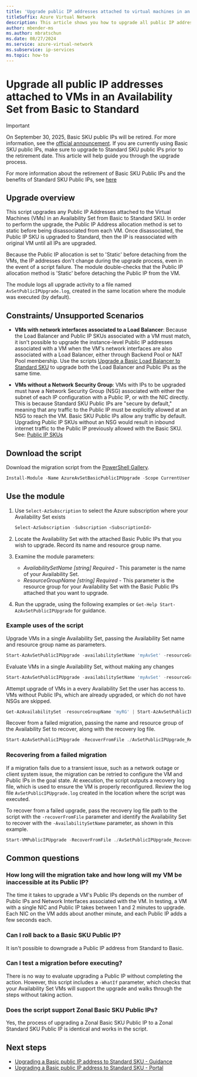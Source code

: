 ```yaml
---
title: 'Upgrade public IP addresses attached to virtual machines in an Availability Set from Basic to Standard'
titleSuffix: Azure Virtual Network
description: This article shows you how to upgrade all public IP address attached to a VMs in an Availability Set to a standard public IP address
author: mbender-ms
ms.author: mbratschun
ms.date: 08/27/2024
ms.service: azure-virtual-network
ms.subservice: ip-services
ms.topic: how-to
---
```


# Upgrade all public IP addresses attached to VMs in an Availability Set from Basic to Standard

>[!Important]
>On September 30, 2025, Basic SKU public IPs will be retired. For more information, see the [official announcement](https://azure.microsoft.com/updates/upgrade-to-standard-sku-public-ip-addresses-in-azure-by-30-september-2025-basic-sku-will-be-retired/). If you are currently using Basic SKU public IPs, make sure to upgrade to Standard SKU public IPs prior to the retirement date. This article will help guide you through the upgrade process.

For more information about the retirement of Basic SKU Public IPs and the benefits of Standard SKU Public IPs, see [here](public-ip-basic-upgrade-guidance.md)

## Upgrade overview

This script upgrades any Public IP Addresses attached to the Virtual Machines (VMs) in an Availability Set from Basic to Standard SKU. In order to perform the upgrade, the Public IP Address allocation method is set to static before being disassociated from each VM. Once disassociated, the Public IP SKU is upgraded to Standard, then the IP is reassociated with original VM until all IPs are upgraded.

Because the Public IP allocation is set to 'Static' before detaching from the VMs, the IP addresses don't change during the upgrade process, even in the event of a script failure. The module double-checks that the Public IP allocation method is 'Static' before detaching the Public IP from the VM. 

The module logs all upgrade activity to a file named `AvSetPublicIPUpgrade.log`, created in the same location where the module was executed (by default). 

## Constraints/ Unsupported Scenarios

* **VMs with network interfaces associated to a Load Balancer**: Because the Load Balancer and Public IP SKUs associated with a VM must match, it isn't possible to upgrade the instance-level Public IP addresses associated with a VM when the VM's network interfaces are also associated with a Load Balancer, either through Backend Pool or NAT Pool membership. Use the scripts [Upgrade a Basic Load Balancer to Standard SKU](../../load-balancer/upgrade-basic-standard-with-powershell.md) to upgrade both the Load Balancer and Public IPs as the same time.

* **VMs without a Network Security Group**: VMs with IPs to be upgraded must have a Network Security Group (NSG) associated with either the subnet of each IP configuration with a Public IP, or with the NIC directly. This is because Standard SKU Public IPs are "secure by default," meaning that any traffic to the Public IP must be explicitly allowed at an NSG to reach the VM. Basic SKU Public IPs allow any traffic by default. Upgrading Public IP SKUs without an NSG would result in inbound internet traffic to the Public IP previously allowed with the Basic SKU. See: [Public IP SKUs](public-ip-addresses.md#sku)

## Download the script

Download the migration script from the [PowerShell Gallery](https://www.powershellgallery.com/packages/AzureAvSetBasicPublicIPUpgrade).

```powershell
Install-Module -Name AzureAvSetBasicPublicIPUpgrade -Scope CurrentUser -Repository PSGallery -Force
```

## Use the module

1. Use `Select-AzSubscription` to select the Azure subscription where your Availability Set exists

    ```powershell
    Select-AzSubscription -Subscription <SubscriptionId>
    ```
2. Locate the Availability Set with the attached Basic Public IPs that you wish to upgrade. Record its name and resource group name.

3. Examine the module parameters:
    - *AvailabilitySetName  [string] Required* - This parameter is the name of your Availability Set.
    - *ResourceGroupName [string] Required* - This parameter is the resource group for your Availability Set with the Basic Public IPs attached that you want to upgrade.

4. Run the upgrade, using the following examples or `Get-Help Start-AzAvSetPublicIPUpgrade` for guidance.

### Example uses of the script

Upgrade VMs in a single Availability Set, passing the Availability Set name and resource group name as parameters.
```powershell
Start-AzAvSetPublicIPUpgrade -availabilitySetName 'myAvSet' -resourceGroupName 'myRG'
```

Evaluate VMs in a single Availability Set, without making any changes
```powershell
Start-AzAvSetPublicIPUpgrade -availabilitySetName 'myAvSet' -resourceGroupName 'myRG' -WhatIf
```

Attempt upgrade of VMs in a every Availability Set the user has access to. VMs without Public IPs, which are already upgraded, or which do not have NSGs are skipped.
```powershell
Get-AzAvailabilitySet -resourceGroupName 'myRG' | Start-AzAvSetPublicIPUpgrade -skipVMMissingNSG
```

Recover from a failed migration, passing the name and resource group of the Availability Set to recover, along with the recovery log file.
```powershell
Start-AzAvSetPublicIPUpgrade -RecoverFromFile ./AvSetPublicIPUpgrade_Recovery_2020-01-01-00-00.csv -AvailabilitySetName myAvSet -ResourceGroup rg-myrg
```
 
### Recovering from a failed migration

If a migration fails due to a transient issue, such as a network outage or client system issue, the migration can be retried to configure the VM and Public IPs in the goal state. At execution, the script outputs a recovery log file, which is used to ensure the VM is properly reconfigured. Review the log file `AvSetPublicIPUpgrade.log` created in the location where the script was executed.

To recover from a failed upgrade, pass the recovery log file path to the script with the `-recoverFromFile` parameter and identify the Availability Set to recover with the `-AvailabilitySetName` parameter, as shown in this example.

```powershell
Start-VMPublicIPUpgrade -RecoverFromFile ./AvSetPublicIPUpgrade_Recovery_2020-01-01-00-00.csv -AvailabilitySetName myAvSet -ResourceGroupName rg-myrg
```

## Common questions

### How long will the migration take and how long will my VM be inaccessible at its Public IP?

The time it takes to upgrade a VM's Public IPs depends on the number of Public IPs and Network Interfaces associated with the VM. In testing, a VM with a single NIC and Public IP takes between 1 and 2 minutes to upgrade. Each NIC on the VM adds about another minute, and each Public IP adds a few seconds each.

### Can I roll back to a Basic SKU Public IP?

It isn't possible to downgrade a Public IP address from Standard to Basic.

### Can I test a migration before executing? 

There is no way to evaluate upgrading a Public IP without completing the action. However, this script includes a `-WhatIf` parameter, which checks that your Availability Set VMs will support the upgrade and walks through the steps without taking action. 

### Does the script support Zonal Basic SKU Public IPs? 

Yes, the process of upgrading a Zonal Basic SKU Public IP to a Zonal Standard SKU Public IP is identical and works in the script.

## Next steps

* [Upgrading a Basic public IP address to Standard SKU - Guidance](public-ip-basic-upgrade-guidance.md)
* [Upgrading a Basic public IP address to Standard SKU - Portal](public-ip-upgrade-portal.md)
